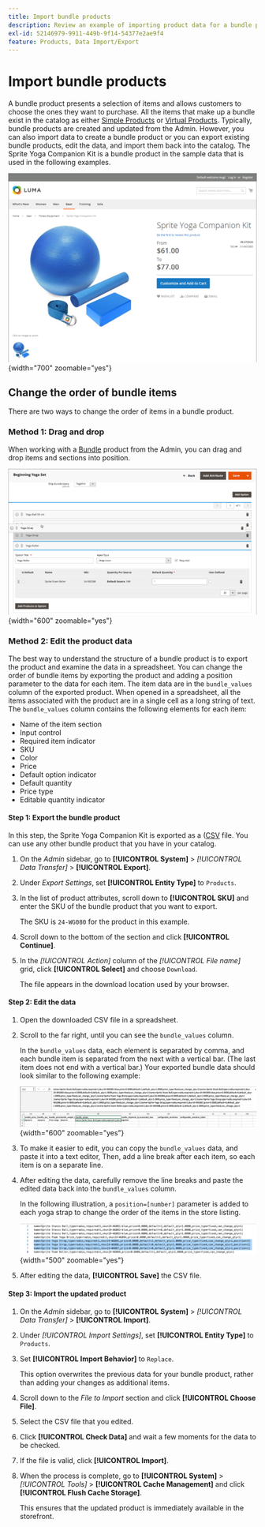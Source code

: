 ```yaml
---
title: Import bundle products
description: Review an example of importing product data for a bundle product.
exl-id: 52146979-9911-449b-9f14-54377e2ae9f4
feature: Products, Data Import/Export
---
```

# Import bundle products

A bundle product presents a selection of items and allows customers to choose the ones they want to purchase. All the items that make up a bundle exist in the catalog as either [Simple Products](../catalog/product-create-simple.md) or [Virtual Products](../catalog/product-create-virtual.md). Typically, bundle products are created and updated from the Admin. However, you can also import data to create a bundle product or you can export existing bundle products, edit the data, and import them back into the catalog. The Sprite Yoga Companion Kit is a bundle product in the sample data that is used in the following examples.

![Bundle Product](../catalog/assets/product-bundle.png){width="700" zoomable="yes"}

## Change the order of bundle items

There are two ways to change the order of items in a bundle product.

### Method 1: Drag and drop

When working with a [Bundle](../catalog/product-create-bundle.md) product from the Admin, you can drag and drop items and sections into position.

![Bundle Items](../catalog/assets/product-bundle-items-move.png){width="600" zoomable="yes"}

### Method 2: Edit the product data

The best way to understand the structure of a bundle product is to export the product and examine the data in a spreadsheet. You can change the order of bundle items by exporting the product and adding a position parameter to the data for each item. The item data are in the `bundle_values` column of the exported product. When opened in a spreadsheet, all the items associated with the product are in a single cell as a long string of text. The `bundle_values` column contains the following elements for each item:

- Name of the item section
- Input control
- Required item indicator
- SKU
- Color
- Price
- Default option indicator
- Default quantity
- Price type
- Editable quantity indicator

#### Step 1: Export the bundle product

In this step, the Sprite Yoga Companion Kit is exported as a ([CSV](data-csv.md) file. You can use any other bundle product that you have in your catalog.

1. On the _Admin_ sidebar, go to **[!UICONTROL System]** > _[!UICONTROL Data Transfer]_ > **[!UICONTROL Export]**.

1. Under _Export Settings_, set **[!UICONTROL Entity Type]** to `Products`.

1. In the list of product attributes, scroll down to **[!UICONTROL SKU]** and enter the SKU of the bundle product that you want to export.

   The SKU is `24-WG080` for the product in this example.

1. Scroll down to the bottom of the section and click **[!UICONTROL Continue]**.

1. In the _[!UICONTROL Action]_ column of the _[!UICONTROL File name]_ grid, click **[!UICONTROL Select]** and choose `Download`.

   The file appears in the download location used by your browser.

#### Step 2: Edit the data

1. Open the downloaded CSV file in a spreadsheet.

1. Scroll to the far right, until you can see the `bundle_values` column.

   In the `bundle_values` data, each element is separated by comma, and each bundle item is separated from the next with a vertical bar. (The last item does not end with a vertical bar.) Your exported bundle data should look similar to the following example:

   ![Bundle Values](./assets/product-bundle-values-export-data.png){width="600" zoomable="yes"}

1. To make it easier to edit, you can copy the `bundle_values` data, and paste it into a text editor, Then, add a line break after each item, so each item is on a separate line.

1. After editing the data, carefully remove the line breaks and paste the edited data back into the `bundle_values` column.

   In the following illustration, a `position=[number]` parameter is added to each yoga strap to change the order of the items in the store listing.

   ![Position Parameter](./assets/product-bundle-values-position-parameter.png){width="500" zoomable="yes"}

1. After editing the data, **[!UICONTROL Save]** the CSV file.

#### Step 3: Import the updated product

1. On the _Admin_ sidebar, go to **[!UICONTROL System]** > _[!UICONTROL Data Transfer]_ > **[!UICONTROL Import]**.

1. Under _[!UICONTROL Import Settings]_, set **[!UICONTROL Entity Type]** to `Products`.

1. Set **[!UICONTROL Import Behavior]** to `Replace`.

   This option overwrites the previous data for your bundle product, rather than adding your changes as additional items.

1. Scroll down to the _File to Import_ section and click **[!UICONTROL Choose File]**.

1. Select the CSV file that you edited.

1. Click **[!UICONTROL Check Data]** and wait a few moments for the data to be checked.

1. If the file is valid, click **[!UICONTROL Import]**.

1. When the process is complete, go to **[!UICONTROL System]** > _[!UICONTROL Tools]_ > **[!UICONTROL Cache Management]** and click **[!UICONTROL Flush Cache Storage]**.

   This ensures that the updated product is immediately available in the storefront.
